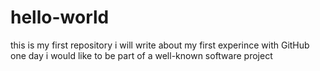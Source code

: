 # hello-world
this is my first repository
i will write about my first experince with GitHub
one day i would like to be part of a well-known software project
